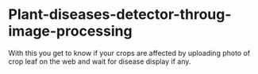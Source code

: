 # Plant-diseases-detector-throug-image-processing
With  this you get to know if your crops are affected by uploading photo of crop leaf on the web and wait for disease display if any. 

